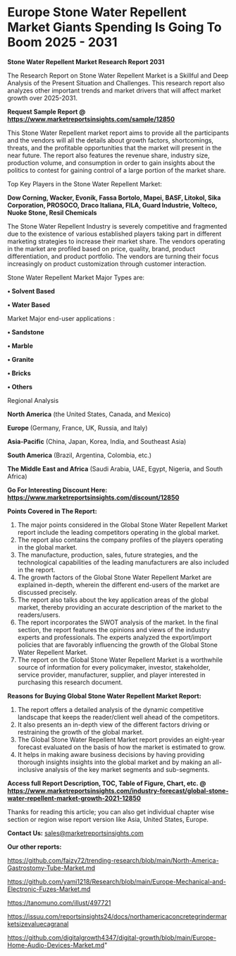 # Europe Stone Water Repellent Market Giants Spending Is Going To Boom 2025 - 2031

<strong>Stone Water Repellent Market Research Report 2031</strong>

The Research Report on Stone Water Repellent Market is a Skillful and Deep Analysis of the Present Situation and Challenges. This research report also analyzes other important trends and market drivers that will affect market growth over 2025-2031.

<strong>Request Sample Report @ <a href=https://www.marketreportsinsights.com/sample/12850>https://www.marketreportsinsights.com/sample/12850</a></strong>

This Stone Water Repellent market report aims to provide all the participants and the vendors will all the details about growth factors, shortcomings, threats, and the profitable opportunities that the market will present in the near future. The report also features the revenue share, industry size, production volume, and consumption in order to gain insights about the politics to contest for gaining control of a large portion of the market share.

Top Key Players in the Stone Water Repellent Market:

<strong>Dow Corning, Wacker, Evonik, Fassa Bortolo, Mapei, BASF, Litokol, Sika Corporation, PROSOCO, Draco Italiana, FILA, Guard Industrie, Volteco, Nuoke Stone, Resil Chemicals</strong>

The Stone Water Repellent Industry is severely competitive and fragmented due to the existence of various established players taking part in different marketing strategies to increase their market share. The vendors operating in the market are profiled based on price, quality, brand, product differentiation, and product portfolio. The vendors are turning their focus increasingly on product customization through customer interaction.

Stone Water Repellent Market Major Types are:

<strong>• Solvent Based

• Water Based</strong>

Market Major end-user applications :

<strong>• Sandstone

• Marble

• Granite

• Bricks

• Others</strong>

Regional Analysis

</u><strong><b>North America</b></strong> (the United States, Canada, and Mexico)

<strong><b>Europe </b></strong>(Germany, France, UK, Russia, and Italy)

<strong><b>Asia-Pacific</b></strong> (China, Japan, Korea, India, and Southeast Asia)

<strong><b>South America</b></strong> (Brazil, Argentina, Colombia, etc.)

<strong><b>The Middle East and Africa</b></strong> (Saudi Arabia, UAE, Egypt, Nigeria, and South Africa)

<strong>Go For Interesting Discount Here: <a href=https://www.marketreportsinsights.com/discount/12850>https://www.marketreportsinsights.com/discount/12850</a></strong>

<strong>Points Covered in The Report:</strong>
<ol>
  <li>The major points considered in the Global Stone Water Repellent Market report include the leading competitors operating in the global market.</li>
  <li>The report also contains the company profiles of the players operating in the global market.</li>
  <li>The manufacture, production, sales, future strategies, and the technological capabilities of the leading manufacturers are also included in the report.</li>
  <li>The growth factors of the Global Stone Water Repellent Market are explained in-depth, wherein the different end-users of the market are discussed precisely.</li>
  <li>The report also talks about the key application areas of the global market, thereby providing an accurate description of the market to the readers/users.</li>
  <li>The report incorporates the SWOT analysis of the market. In the final section, the report features the opinions and views of the industry experts and professionals. The experts analyzed the export/import policies that are favorably influencing the growth of the Global Stone Water Repellent Market.</li>
  <li>The report on the Global Stone Water Repellent Market is a worthwhile source of information for every policymaker, investor, stakeholder, service provider, manufacturer, supplier, and player interested in purchasing this research document.</li>
</ol>
<strong>Reasons for Buying Global Stone Water Repellent Market Report:</strong>

<ol>
  <li>The report offers a detailed analysis of the dynamic competitive landscape that keeps the reader/client well ahead of the competitors.</li>
  <li>It also presents an in-depth view of the different factors driving or restraining the growth of the global market.</li>
  <li>The Global Stone Water Repellent Market report provides an eight-year forecast evaluated on the basis of how the market is estimated to grow.</li>
  <li>It helps in making aware business decisions by having providing thorough insights insights into the global market and by making an all-inclusive analysis of the key market segments and sub-segments.</li>
</ol>
<strong>Access full Report Description, TOC, Table of Figure, Chart, etc. @ <a href=https://www.marketreportsinsights.com/industry-forecast/global-stone-water-repellent-market-growth-2021-12850>https://www.marketreportsinsights.com/industry-forecast/global-stone-water-repellent-market-growth-2021-12850</a></strong>


Thanks for reading this article; you can also get individual chapter wise section or region wise report version like Asia, United States, Europe.

<strong>Contact Us:</strong>
sales@marketreportsinsights.com

<strong>Our other reports:</strong>

<a href=https://github.com/faizy72/trending-research/blob/main/North-America-Gastrostomy-Tube-Market.md>https://github.com/faizy72/trending-research/blob/main/North-America-Gastrostomy-Tube-Market.md</a>

<a href=https://github.com/yami1218/Research/blob/main/Europe-Mechanical-and-Electronic-Fuzes-Market.md>https://github.com/yami1218/Research/blob/main/Europe-Mechanical-and-Electronic-Fuzes-Market.md</a>

<a href=https://tanomuno.com/illust/497721>https://tanomuno.com/illust/497721</a>

<a href=https://issuu.com/reportsinsights24/docs/northamericaconcretegrindermarketsizevaluecagranal>https://issuu.com/reportsinsights24/docs/northamericaconcretegrindermarketsizevaluecagranal</a>

<a href=https://github.com/digitalgrowth4347/digital-growth/blob/main/Europe-Home-Audio-Devices-Market.md>https://github.com/digitalgrowth4347/digital-growth/blob/main/Europe-Home-Audio-Devices-Market.md</a>"
